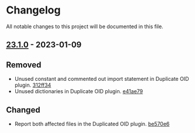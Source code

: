 # Changelog

All notable changes to this project will be documented in this file.

## [23.1.0] - 2023-01-09

## Removed
* Unused constant and commented out import statement in Duplicate OID plugin. [312ff34](https://github.com/greenbone/troubadix/commit/312ff34)
* Unused dictionaries in Duplicate OID plugin. [e41ae79](https://github.com/greenbone/troubadix/commit/e41ae79)

## Changed
* Report both affected files in the Duplicated OID plugin. [be570e6](https://github.com/greenbone/troubadix/commit/be570e6)

[23.1.0]: https://github.com/greenbone/troubadix/compare/v22.9.9...23.1.0